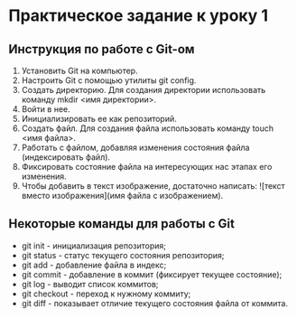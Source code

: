 # Практическое задание к уроку 1 #

## Инструкция по работе с Git-ом ##
1. Установить Git на компьютер.
2. Настроить Git с помощью утилиты git config.
3. Создать директорию. Для создания директории использовать команду mkdir <имя директории>.
4. Войти в нее.
5. Инициализировать ее как репозиторий.
6. Создать файл. Для создания файла использовать команду touch <имя файла>.
7. Работать с файлом, добавляя изменения состояния файла (индексировать файл).
8. Фиксировать состояние файла на интересующих нас этапах его изменения.
9. Чтобы добавить в текст изображение, достаточно написать:      ![текст вместо изображения](имя файла с изображением).
## Некоторые команды для работы с Git ##
* git init - инициализация репозитория;
* git status - статус текущего состояния репозитория;
* git add - добавление файла в индекс;
* git commit - добавление в коммит (фиксирует текущее состояние);
* git log - выводит список коммитов;
* git checkout - переход к нужному коммиту;
* git diff - показывает отличие текущего состояния файла от коммита.